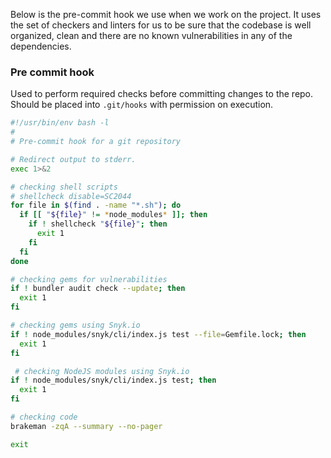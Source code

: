 Below is the pre-commit hook we use when we work on the project. It uses the set of checkers and linters for us to
be sure that the codebase is well organized, clean and there are no known vulnerabilities in any of the dependencies.

### Pre commit hook

Used to perform required checks before committing changes to the repo. Should be placed into `.git/hooks` with permission on execution.

```bash
#!/usr/bin/env bash -l
#
# Pre-commit hook for a git repository

# Redirect output to stderr.
exec 1>&2

# checking shell scripts
# shellcheck disable=SC2044
for file in $(find . -name "*.sh"); do
  if [[ "${file}" != *node_modules* ]]; then
    if ! shellcheck "${file}"; then
      exit 1
    fi
  fi
done

# checking gems for vulnerabilities
if ! bundler audit check --update; then
  exit 1
fi

# checking gems using Snyk.io
if ! node_modules/snyk/cli/index.js test --file=Gemfile.lock; then
  exit 1
fi

 # checking NodeJS modules using Snyk.io
if ! node_modules/snyk/cli/index.js test; then
  exit 1
fi

# checking code
brakeman -zqA --summary --no-pager

exit
```
